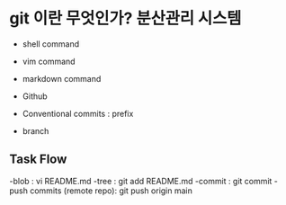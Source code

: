 # git 이란 무엇인가? 분산관리 시스템

- shell command
- vim command
- markdown command

- Github

- Conventional commits : prefix
- branch 

## Task Flow

-blob : vi README.md
-tree : git add README.md
-commit : git commit
-push commits (remote repo): git push origin main

